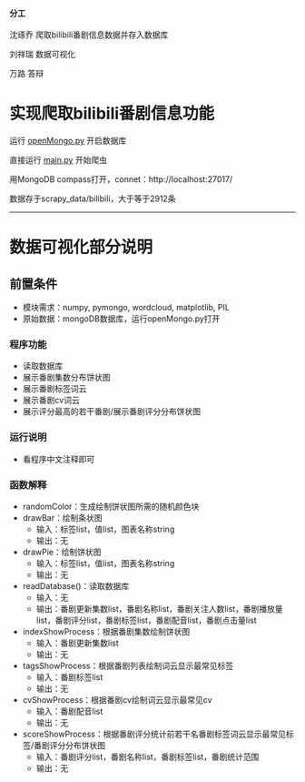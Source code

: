 #### 分工
沈琢乔 爬取bilibili番剧信息数据并存入数据库

刘祥瑞 数据可视化

万路   答辩

#  实现爬取bilibili番剧信息功能 

运行 [openMongo.py](openMongo.py)  开启数据库

直接运行  [main.py](main.py)  开始爬虫

用MongoDB compass打开，connet：http://localhost:27017/

数据存于scrapy_data/bilibili，大于等于2912条

-------------------------------------------------
# 数据可视化部分说明
## 前置条件
- 模块需求：numpy, pymongo, wordcloud, matplotlib, PIL
- 原始数据：mongoDB数据库，运行openMongo.py打开
### 程序功能
- 读取数据库
- 展示番剧集数分布饼状图
- 展示番剧标签词云
- 展示番剧cv词云
- 展示评分最高的若干番剧/展示番剧评分分布饼状图
### 运行说明
- 看程序中文注释即可
### 函数解释
- randomColor：生成绘制饼状图所需的随机颜色块
- drawBar：绘制条状图
    - 输入：标签list，值list，图表名称string
    - 输出：无
- drawPie：绘制饼状图
    - 输入：标签list，值list，图表名称string
    - 输出：无
- readDatabase()：读取数据库
    - 输入：无
    - 输出：番剧更新集数list，番剧名称list，番剧关注人数list，番剧播放量list，番剧评分list，番剧标签list，番剧配音list，番剧点击量list
- indexShowProcess：根据番剧集数绘制饼状图
    - 输入：番剧更新集数list
    - 输出：无
- tagsShowProcess：根据番剧列表绘制词云显示最常见标签
    - 输入：番剧标签list
    - 输出：无
- cvShowProcess：根据番剧cv绘制词云显示最常见cv
    - 输入：番剧配音list
    - 输出：无
- scoreShowProcess：根据番剧评分统计前若干名番剧标签词云显示最常见标签/番剧评分分布饼状图
    - 输入：番剧评分list，番剧名称list，番剧标签list，番剧统计范围
    - 输出：无
